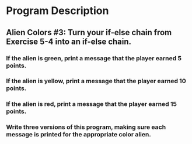 # Program Description

## Alien Colors #3: Turn your if-else chain from Exercise 5-4 into an if-else chain.

### If the alien is green, print a message that the player earned 5 points.

### If the alien is yellow, print a message that the player earned 10 points.

### If the alien is red, print a message that the player earned 15 points.

### Write three versions of this program, making sure each message is printed for the appropriate color alien.
